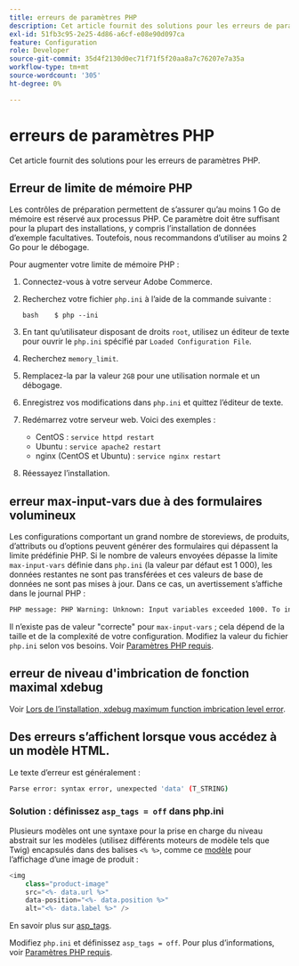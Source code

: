 ```yaml
---
title: erreurs de paramètres PHP
description: Cet article fournit des solutions pour les erreurs de paramètres PHP.
exl-id: 51fb3c95-2e25-4d86-a6cf-e08e90d097ca
feature: Configuration
role: Developer
source-git-commit: 35d4f2130d0ec71f71f5f20aa8a7c76207e7a35a
workflow-type: tm+mt
source-wordcount: '305'
ht-degree: 0%

---
```


# erreurs de paramètres PHP

Cet article fournit des solutions pour les erreurs de paramètres PHP.

## Erreur de limite de mémoire PHP

Les contrôles de préparation permettent de s’assurer qu’au moins 1 Go de mémoire est réservé aux processus PHP. Ce paramètre doit être suffisant pour la plupart des installations, y compris l’installation de données d’exemple facultatives. Toutefois, nous recommandons d’utiliser au moins 2 Go pour le débogage.

Pour augmenter votre limite de mémoire PHP :

1. Connectez-vous à votre serveur Adobe Commerce.
1. Recherchez votre fichier `php.ini` à l’aide de la commande suivante :

   ```
   bash    $ php --ini
   ```

1. En tant qu’utilisateur disposant de droits `root`, utilisez un éditeur de texte pour ouvrir le `php.ini` spécifié par `Loaded Configuration File`.
1. Recherchez `memory_limit`.
1. Remplacez-la par la valeur `2GB` pour une utilisation normale et un débogage.
1. Enregistrez vos modifications dans `php.ini` et quittez l’éditeur de texte.
1. Redémarrez votre serveur web. Voici des exemples :

   * CentOS : `service httpd restart`
   * Ubuntu : `service apache2 restart`
   * nginx (CentOS et Ubuntu) : `service nginx restart`

1. Réessayez l’installation.

## erreur max-input-vars due à des formulaires volumineux

Les configurations comportant un grand nombre de storeviews, de produits, d’attributs ou d’options peuvent générer des formulaires qui dépassent la limite prédéfinie PHP. Si le nombre de valeurs envoyées dépasse la limite `max-input-vars` définie dans `php.ini` (la valeur par défaut est 1 000), les données restantes ne sont pas transférées et ces valeurs de base de données ne sont pas mises à jour. Dans ce cas, un avertissement s’affiche dans le journal PHP :

```bash
PHP message: PHP Warning: Unknown: Input variables exceeded 1000. To increase the limit change max_input_vars in php.ini.
```

Il n’existe pas de valeur &quot;correcte&quot; pour `max-input-vars` ; cela dépend de la taille et de la complexité de votre configuration. Modifiez la valeur du fichier `php.ini` selon vos besoins. Voir [Paramètres PHP requis](https://devdocs.magento.com/guides/v2.3/install-gde/prereq/php-settings.html).

## erreur de niveau d&#39;imbrication de fonction maximal xdebug

Voir [Lors de l’installation, xdebug maximum function imbrication level error](/help/troubleshooting/miscellaneous/installation-xdebug-maximum-function-nesting-level-error.md).

## Des erreurs s’affichent lorsque vous accédez à un modèle HTML.

Le texte d’erreur est généralement :

```bash
Parse error: syntax error, unexpected 'data' (T_STRING)
```

### Solution : définissez `asp_tags = off` dans php.ini

Plusieurs modèles ont une syntaxe pour la prise en charge du niveau abstrait sur les modèles (utilisez différents moteurs de modèle tels que Twig) encapsulés dans des balises `<% %>`, comme ce [modèle](https://github.com/magento/magento2/blob/2.0/app/code/Magento/Catalog/view/adminhtml/templates/product/edit/base_image.phtml) pour l’affichage d’une image de produit :

```php
<img
    class="product-image"
    src="<%- data.url %>"
    data-position="<%- data.position %>"
    alt="<%- data.label %>" />
```

En savoir plus sur [asp\_tags](http://php.net/manual/en/ini.core.php#ini.asp-tags).

Modifiez `php.ini` et définissez `asp_tags = off`. Pour plus d’informations, voir [Paramètres PHP requis](https://devdocs.magento.com/guides/v2.3/install-gde/prereq/php-settings.html).
